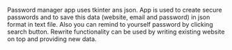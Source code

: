 Password manager app uses tkinter ans json. App is used to create secure passwords and to save this data (website, email and password) in json format in text file.
Also you can remind to yourself password by clicking search button. 
Rewrite functionality can be used by writing existing website on top and providing new data.
